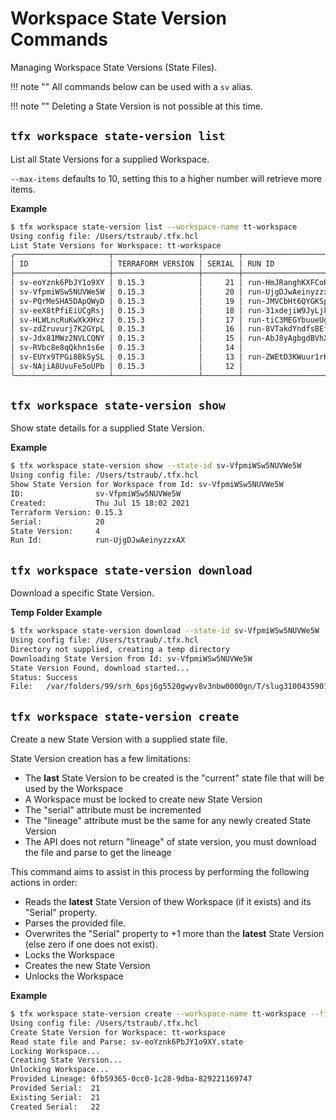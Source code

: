 # Workspace State Version Commands

Managing Workspace State Versions (State Files).

!!! note ""
    All commands below can be used with a `sv` alias.

!!! note ""
    Deleting a State Version is not possible at this time.

## `tfx workspace state-version list`

List all State Versions for a supplied Workspace.

`--max-items` defaults to 10, setting this to a higher number will retrieve more items.

**Example**

```sh
$ tfx workspace state-version list --workspace-name tt-workspace
Using config file: /Users/tstraub/.tfx.hcl
List State Versions for Workspace: tt-workspace
╭─────────────────────┬───────────────────┬────────┬──────────────────────┬───────────────────────╮
│ ID                  │ TERRAFORM VERSION │ SERIAL │ RUN ID               │ CREATED               │
├─────────────────────┼───────────────────┼────────┼──────────────────────┼───────────────────────┤
│ sv-eoYznk6PbJY1o9XY │ 0.15.3            │     21 │ run-HmJRanghKXFCoRpe │ Thu Jul 15 18:03 2021 │
│ sv-VfpmiWSw5NUVWe5W │ 0.15.3            │     20 │ run-UjgDJwAeinyzzxAX │ Thu Jul 15 18:02 2021 │
│ sv-PQrMeSHA5DApQWyD │ 0.15.3            │     19 │ run-JMVCbHt6QYGKSpjS │ Thu Jul 15 18:01 2021 │
│ sv-eeX8tPfiEiUCgRsj │ 0.15.3            │     18 │ run-31xdejiW9JyLjkKz │ Thu Jul 15 17:58 2021 │
│ sv-HLWLncRuKwXkXHvz │ 0.15.3            │     17 │ run-tiC3MEGYbuueUg2X │ Thu Jun 24 22:21 2021 │
│ sv-zdZruvurj7K2GYpL │ 0.15.3            │     16 │ run-8VTakdYndfsBEfdY │ Wed Jun 23 12:33 2021 │
│ sv-Jdx81MWz2NVLCQNY │ 0.15.3            │     15 │ run-AbJ8yAgbgdBVhXkA │ Sun May 23 18:42 2021 │
│ sv-RVbc8e8qQkhn1s6e │ 0.15.3            │     14 │                      │ Sun May 23 18:40 2021 │
│ sv-EUYx9TPGi8BkSySL │ 0.15.3            │     13 │ run-ZWEtD3KWuur1rKdu │ Sat May 22 17:54 2021 │
│ sv-NAjiA8UvuFe5oUPb │ 0.15.3            │     12 │                      │ Sat May 22 17:54 2021 │
╰─────────────────────┴───────────────────┴────────┴──────────────────────┴───────────────────────╯
```

## `tfx workspace state-version show`

Show state details for a supplied State Version.

**Example**

```sh
$ tfx workspace state-version show --state-id sv-VfpmiWSw5NUVWe5W
Using config file: /Users/tstraub/.tfx.hcl
Show State Version for Workspace from Id: sv-VfpmiWSw5NUVWe5W
ID:                sv-VfpmiWSw5NUVWe5W
Created:           Thu Jul 15 18:02 2021
Terraform Version: 0.15.3
Serial:            20
State Version:     4
Run Id:            run-UjgDJwAeinyzzxAX
```


## `tfx workspace state-version download`

Download a specific State Version.

**Temp Folder Example**

```sh
$ tfx workspace state-version download --state-id sv-VfpmiWSw5NUVWe5W
Using config file: /Users/tstraub/.tfx.hcl
Directory not supplied, creating a temp directory 
Downloading State Version from Id: sv-VfpmiWSw5NUVWe5W
State Version Found, download started... 
Status: Success
File:   /var/folders/99/srh_6psj6g5520gwyv8v3nbw0000gn/T/slug3100435901/sv-VfpmiWSw5NUVWe5W.state
```


## `tfx workspace state-version create`

Create a new State Version with a supplied state file.

State Version creation has a few limitations:

- The **last** State Version to be created is the "current" state file that will be used by the Workspace
- A Workspace must be locked to create new State Version
- The "serial" attribute must be incremented
- The "lineage" attribute must be the same for any newly created State Version
- The API does not return "lineage" of state version, you must download the file and parse to get the lineage

This command aims to assist in this process by performing the following actions in order:

- Reads the **latest** State Version of thew Workspace (if it exists) and its "Serial" property.
- Parses the provided file.
- Overwrites the "Serial" property to +1 more than the **latest** State Version (else zero if one does not exist). 
- Locks the Workspace
- Creates the new State Version
- Unlocks the Workspace

**Example**

```sh
$ tfx workspace state-version create --workspace-name tt-workspace --filename sv-eoYznk6PbJY1o9XY.state 
Using config file: /Users/tstraub/.tfx.hcl
Create State Version for Workspace: tt-workspace
Read state file and Parse: sv-eoYznk6PbJY1o9XY.state
Locking Workspace... 
Creating State Version... 
Unlocking Workspace... 
Provided Lineage: 6fb59365-0cc0-1c28-9dba-829221169747
Provided Serial:  21
Existing Serial:  21
Created Serial:   22
```
